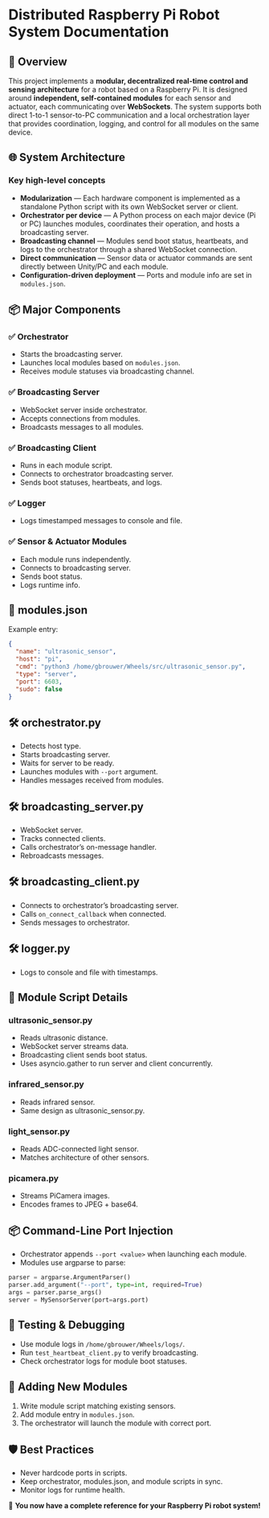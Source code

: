 # Distributed Raspberry Pi Robot System Documentation

## 🔎 Overview

This project implements a **modular, decentralized real-time control and sensing architecture** for a robot based on a Raspberry Pi. It is designed around **independent, self-contained modules** for each sensor and actuator, each communicating over **WebSockets**. The system supports both direct 1-to-1 sensor-to-PC communication and a local orchestration layer that provides coordination, logging, and control for all modules on the same device.

## 🌐 System Architecture

### Key high-level concepts

- **Modularization** — Each hardware component is implemented as a standalone Python script with its own WebSocket server or client.
- **Orchestrator per device** — A Python process on each major device (Pi or PC) launches modules, coordinates their operation, and hosts a broadcasting server.
- **Broadcasting channel** — Modules send boot status, heartbeats, and logs to the orchestrator through a shared WebSocket connection.
- **Direct communication** — Sensor data or actuator commands are sent directly between Unity/PC and each module.
- **Configuration-driven deployment** — Ports and module info are set in `modules.json`.

## 📦 Major Components

### ✅ Orchestrator

- Starts the broadcasting server.
- Launches local modules based on `modules.json`.
- Receives module statuses via broadcasting channel.

### ✅ Broadcasting Server

- WebSocket server inside orchestrator.
- Accepts connections from modules.
- Broadcasts messages to all modules.

### ✅ Broadcasting Client

- Runs in each module script.
- Connects to orchestrator broadcasting server.
- Sends boot statuses, heartbeats, and logs.

### ✅ Logger

- Logs timestamped messages to console and file.

### ✅ Sensor & Actuator Modules

- Each module runs independently.
- Connects to broadcasting server.
- Sends boot status.
- Logs runtime info.

## 📂 modules.json

Example entry:
```json
{
  "name": "ultrasonic_sensor",
  "host": "pi",
  "cmd": "python3 /home/gbrouwer/Wheels/src/ultrasonic_sensor.py",
  "type": "server",
  "port": 6603,
  "sudo": false
}
```

## 🛠 orchestrator.py

- Detects host type.
- Starts broadcasting server.
- Waits for server to be ready.
- Launches modules with `--port` argument.
- Handles messages received from modules.

## 🛠 broadcasting_server.py

- WebSocket server.
- Tracks connected clients.
- Calls orchestrator’s on-message handler.
- Rebroadcasts messages.

## 🛠 broadcasting_client.py

- Connects to orchestrator’s broadcasting server.
- Calls `on_connect_callback` when connected.
- Sends messages to orchestrator.

## 🛠 logger.py

- Logs to console and file with timestamps.

## 📂 Module Script Details

### ultrasonic_sensor.py
- Reads ultrasonic distance.
- WebSocket server streams data.
- Broadcasting client sends boot status.
- Uses asyncio.gather to run server and client concurrently.

### infrared_sensor.py
- Reads infrared sensor.
- Same design as ultrasonic_sensor.py.

### light_sensor.py
- Reads ADC-connected light sensor.
- Matches architecture of other sensors.

### picamera.py
- Streams PiCamera images.
- Encodes frames to JPEG + base64.

## 📦 Command-Line Port Injection

- Orchestrator appends `--port <value>` when launching each module.
- Modules use argparse to parse:
```python
parser = argparse.ArgumentParser()
parser.add_argument("--port", type=int, required=True)
args = parser.parse_args()
server = MySensorServer(port=args.port)
```

## 🧪 Testing & Debugging

- Use module logs in `/home/gbrouwer/Wheels/logs/`.
- Run `test_heartbeat_client.py` to verify broadcasting.
- Check orchestrator logs for module boot statuses.

## 🚀 Adding New Modules

1. Write module script matching existing sensors.
2. Add module entry in `modules.json`.
3. The orchestrator will launch the module with correct port.

## 🛡️ Best Practices

- Never hardcode ports in scripts.
- Keep orchestrator, modules.json, and module scripts in sync.
- Monitor logs for runtime health.

🎉 **You now have a complete reference for your Raspberry Pi robot system!**

